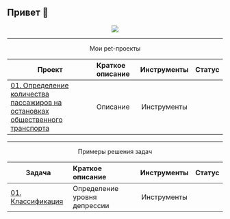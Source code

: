 ## Привет 👋

<p align="center">
  <a href="https://leetcode.com/u/9nKTyfrwOC/"><img src='https://img.shields.io/badge/-LeetCode-FFA116?style=for-the-badge&logo=LeetCode&logoColor=black'></a>
  
</p>



__________________________________________________________________________________________________________________________


<p align="center"> Мои pet-проекты </p align="center">


| **Проект** | **Краткое описание** | **Инструменты** | **Статус** |
| -------------------- | :--------------------- |:---------------------------:|:---------------------------:|
| [01. Определение количества пассажиров на остановках общественного транспорта](https://X.ipynb)|Описание|Инструменты||Завершен|


</p>

__________________________________________________________________________________________________________________________

<p align="center"> Примеры решения задач </p align="center">


| **Задача** | **Краткое описание** | **Инструменты** | **Статус** |
| -------------------- | :--------------------- |:---------------------------:|:---------------------------:|
| [01. Классификация](https://X.ipynb)|Определение уровня депрессии|Инструменты||Завершен|

</p>
